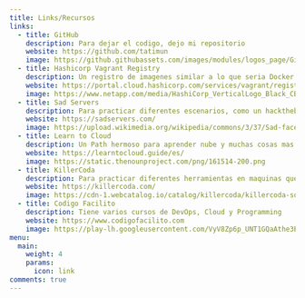 ```yaml
---
title: Links/Recursos
links:
  - title: GitHub
    description: Para dejar el codigo, dejo mi repositorio
    website: https://github.com/tatimun
    image: https://github.githubassets.com/images/modules/logos_page/GitHub-Mark.png
  - title: Hashicorp Vagrant Registry
    description: Un registro de imagenes similar a lo que seria Docker Image pero en Vagrant, dejo mis vagrantfiles
    website: https://portal.cloud.hashicorp.com/services/vagrant/registries/TatiMunoz/boxes?project_id=2d5162b9-cfa1-4ae4-95d2-9a7931cf24fa
    image: https://www.netapp.com/media/HashiCorp_VerticalLogo_Black_CB_tcm19-35977.png?v=10539
  - title: Sad Servers
    description: Para practicar diferentes escenarios, como un hackthebox para DevOps 😜
    website: https://sadservers.com/
    image: https://upload.wikimedia.org/wikipedia/commons/3/37/Sad-face.png
  - title: Learn to Cloud
    description: Un Path hermoso para aprender nube y muchas cosas mas 👌👌
    website: https://learntocloud.guide/es/
    image: https://static.thenounproject.com/png/161514-200.png
  - title: KillerCoda
    description: Para practicar diferentes herramientas en maquinas que te proporcionan ✨
    website: https://killercoda.com/
    image: https://cdn-1.webcatalog.io/catalog/killercoda/killercoda-social-preview.png?v=1714777917977
  - title: Codigo Facilito
    description: Tiene varios cursos de DevOps, Cloud y Programming
    website: https://www.codigofacilito.com
    image: https://play-lh.googleusercontent.com/VyV8Zp6p_UNT1GQaAthe3Ec_5_m03OhjNBZGvthRxcesnrmkXck3CwTfS7PjRqZh0_0
menu:
  main:
    weight: 4
    params:
      icon: link
comments: true
---
```







 <!-- To use this feature, add `links` section to frontmatter.

This page's frontmatter:

```yaml
links:
  - title: GitHub
    description: GitHub is the world's largest software development platform.
    website: https://github.com
    image: https://github.githubassets.com/images/modules/logos_page/GitHub-Mark.png
  - title: TypeScript
    description: TypeScript is a typed superset of JavaScript that compiles to plain JavaScript.
    website: https://www.typescriptlang.org
    image: ts-logo-128.jpg
```

`image` field accepts both local and external images. -->

